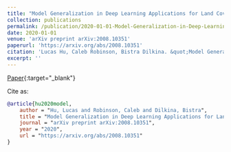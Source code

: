 ```yaml
---
title: "Model Generalization in Deep Learning Applications for Land Cover Mapping"
collection: publications
permalink: /publication/2020-01-01-Model-Generalization-in-Deep-Learning-Applications-for-Land-Cover-Mapping
date: 2020-01-01
venue: 'arXiv preprint arXiv:2008.10351'
paperurl: 'https://arxiv.org/abs/2008.10351'
citation: 'Lucas Hu, Caleb Robinson, Bistra Dilkina. &quot;Model Generalization in Deep Learning Applications for Land Cover Mapping.&quot; arXiv preprint arXiv:2008.10351, 2020.'
excerpt: ''
---
```

[Paper](https://arxiv.org/abs/2008.10351){:target="_blank"}


Cite as: 
```bibtex
@article{hu2020model,
    author = "Hu, Lucas and Robinson, Caleb and Dilkina, Bistra",
    title = "Model Generalization in Deep Learning Applications for Land Cover Mapping",
    journal = "arXiv preprint arXiv:2008.10351",
    year = "2020",
    url = "https://arxiv.org/abs/2008.10351"
}
```